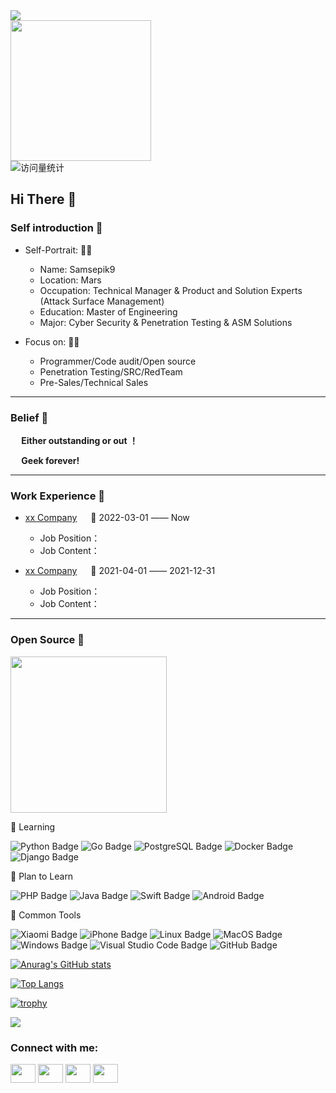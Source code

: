 <!-- ## WECOME TO Samsepik9's GEEK SPACE ! 👋 -->

<!--
**Samsepik9/Samsepik9** is a ✨ _special_ ✨ repository because its `README.md` (this file) appears on your GitHub profile.

Here are some ideas to get you started:

- 🔭 I’m currently working on ...
- 🌱 I’m currently learning ...
- 👯 I’m looking to collaborate on ...
- 🤔 I’m looking for help with ...
- 💬 Ask me about ...
- 📫 How to reach me: ...
- 😄 Pronouns: ...
- ⚡ Fun fact: ...
-->

<!-- dynamic typing effect 动态打字效果 -->

<div>
    <a href="https://blog.sunguoqi.com/">
      <img src="https://readme-typing-svg.demolab.com?font=Fira+Code&pause=1000&width=435&lines=printf(%22My%20Geek%20Space%22);&center=true&size=27" />
    </a>
</div>

<!-- knock code pictures 敲代码的图片 -->

<picture>
    <source media="(prefers-color-scheme: dark)" srcset="https://cdn.jsdelivr.net/gh/sun0225SUN/sun0225SUN/assets/images/coding.gif" />
    <source media="(prefers-color-scheme: light)" srcset="https://cdn.jsdelivr.net/gh/sun0225SUN/sun0225SUN/assets/images/developer.svg" height="225px" />
    <img src="https://cdn.jsdelivr.net/gh/sun0225SUN/sun0225SUN/assets/images/coding.gif" />
  </picture>

<!-- for beauty 留个空行好看点 -->

<div> </div>

<!-- visitor statistics logo 访问量统计徽标 -->

<div>
    <img src="https://komarev.com/ghpvc/?username=Samsepik9&label=Views&color=0e75b6&style=flat" align="middle" alt="访问量统计" />
</div>

## Hi There 👏

### Self introduction 👦

- Self-Portrait: 🧑‍💻

  - Name: Samsepik9
  - Location: Mars
  - Occupation: Technical Manager & Product and Solution Experts (Attack Surface Management)
  - Education: Master of Engineering
  - Major: Cyber Security & Penetration Testing & ASM Solutions
- Focus on: 🧑‍💻

  - Programmer/Code audit/Open source
  - Penetration Testing/SRC/RedTeam
  - Pre-Sales/Technical Sales

---

### Belief 📓

<p><strong>  Either outstanding or out ！</strong></p>
<p><strong>  Geek forever! </strong></p>

---

### Work Experience 🏢

- [xx Company](https://www.xx.com/) &emsp; 📌 2022-03-01 —— Now

  - Job Position：
  - Job Content：
- [xx Company](https://www.xx.com/) &emsp; 📌 2021-04-01 —— 2021-12-31

  - Job Position：
  - Job Content：

---

### Open Source 🤝

<!-- just img 图片 -->

<img src="https://cdn.jsdelivr.net/gh/sun0225SUN/sun0225SUN/assets/images/man.png" width="250" height="250" />

<!--  skill badge 技能徽章 -->

💪 Learning

![Python Badge](https://img.shields.io/badge/Python-3776AB?logo=python&logoColor=fff&style=flat)
![Go Badge](https://img.shields.io/badge/Go-E34F26?logo=Go&logoColor=fff&style=flat)
![PostgreSQL Badge](https://img.shields.io/badge/PostgreSQL-4169E1?logo=postgresql&logoColor=fff&style=flat)
![Docker Badge](https://img.shields.io/badge/Docker-2496ED?logo=docker&logoColor=fff&style=flat)
![Django Badge](https://img.shields.io/badge/Django-092E20?logo=django&logoColor=fff&style=flat)

🧠 Plan to Learn

![PHP Badge](https://img.shields.io/badge/PHP-777BB4?logo=php&logoColor=fff&style=flat)
![Java Badge](https://img.shields.io/badge/Java-3178C6?logo=openjdk&logoColor=fff&style=flat)
![Swift Badge](https://img.shields.io/badge/Swift-F05138?logo=swift&logoColor=fff&style=flat)
![Android Badge](https://img.shields.io/badge/Android-3DDC84?logo=android&logoColor=fff&style=flat)

🧰 Common Tools

![Xiaomi Badge](https://img.shields.io/badge/Xiaomi-FF6900?logo=xiaomi&logoColor=fff&style=flat)
![iPhone Badge](https://img.shields.io/badge/iPhone-5C2D91?logo=Apple&logoColor=fff&style=flat)
![Linux Badge](https://img.shields.io/badge/Linux-FCC624?logo=linux&logoColor=000&style=flat)
![MacOS Badge](https://img.shields.io/badge/MacOS-E2231A?logo=Apple&logoColor=fff&style=flat)
![Windows Badge](https://img.shields.io/badge/Windows-0078D6?logo=windows&logoColor=fff&style=flat)
![Visual Studio Code Badge](https://img.shields.io/badge/Visual%20Studio%20Code-007ACC?logo=visualstudiocode&logoColor=fff&style=flat)
![GitHub Badge](https://img.shields.io/badge/GitHub-181717?logo=github&logoColor=fff&style=flat)

<div> </div>

<!-- github commit status -->

[![Anurag's GitHub stats](https://github-readme-stats.vercel.app/api?username=Samsepik9&show_icons=true&theme=radical)](https://github.com/anuraghazra/github-readme-stats)

<!-- Top languages  -->

[![Top Langs](https://github-readme-stats.vercel.app/api/top-langs/?username=Samsepik9&layout=compact)](https://github.com/anuraghazra/github-readme-stats)

<div> </div>

[![trophy](https://github-profile-trophy.vercel.app/?username=Samsepik9&theme=onedark)](https://github.com/ryo-ma/github-profile-trophy)

<div> </div>

![](https://github-readme-activity-graph.cyclic.app/graph?username=Samsepik9&theme=dracula)

<h3 align="left">Connect with me:</h3>
<p align="left">
<a href="your link" target="blank"><img align="center" src="https://cdn.jsdelivr.net/npm/simple-icons@3.0.1/icons/twitter.svg" alt="" height="30" width="40" /></a>
<a href="your link" target="blank"><img align="center" src="https://cdn.jsdelivr.net/npm/simple-icons@3.0.1/icons/linkedin.svg" alt="" height="30" width="40" /></a>
<a href="your link" target="blank"><img align="center" src="https://cdn.jsdelivr.net/npm/simple-icons@3.0.1/icons/instagram.svg" alt="" height="30" width="40" /></a>
<a href="your link" target="blank"><img align="center" src="https://cdn.jsdelivr.net/npm/simple-icons@3.0.1/icons/youtube.svg" alt="" height="30" width="40" /></a>
</p>
